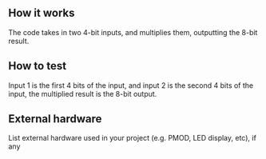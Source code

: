 <!---

This file is used to generate your project datasheet. Please fill in the information below and delete any unused
sections.

You can also include images in this folder and reference them in the markdown. Each image must be less than
512 kb in size, and the combined size of all images must be less than 1 MB.
-->

## How it works

The code takes in two 4-bit inputs, and multiplies them, outputting the 8-bit result.

## How to test

Input 1 is the first 4 bits of the input, and input 2 is the second 4 bits of the input, the multiplied result is the 8-bit output.

## External hardware

List external hardware used in your project (e.g. PMOD, LED display, etc), if any
